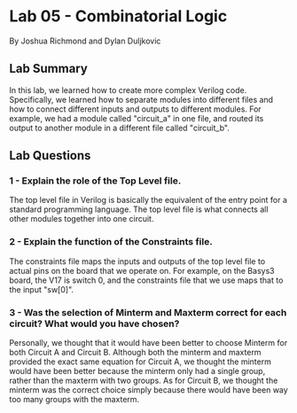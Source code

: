 # Lab 05 - Combinatorial Logic

By Joshua Richmond and Dylan Duljkovic

## Lab Summary

In this lab, we learned how to create more complex Verilog code. Specifically, we learned
how to separate modules into different files and how to connect different inputs and outputs
to different modules. For example, we had a module called "circuit_a" in one file, and routed
its output to another module in a different file called "circuit_b".

## Lab Questions

### 1 - Explain the role of the Top Level file.

The top level file in Verilog is basically the equivalent of the entry point for a standard programming
language. The top level file is what connects all other modules together into one circuit.

### 2 - Explain the function of the Constraints file.

The constraints file maps the inputs and outputs of the top level file to actual pins on the board
that we operate on. For example, on the Basys3 board, the V17 is switch 0, and the constraints file
that we use maps that to the input "sw[0]".

### 3 - Was the selection of Minterm and Maxterm correct for each circuit? What would you have chosen?

Personally, we thought that it would have been better to choose Minterm for both Circuit A and Circuit B.
Although both the minterm and maxterm provided the exact same equation for Circuit A, we thought the
minterm would have been better because the minterm only had a single group, rather than the maxterm
with two groups. As for Circuit B, we thought the minterm was the correct choice simply because there would
have been way too many groups with the maxterm.